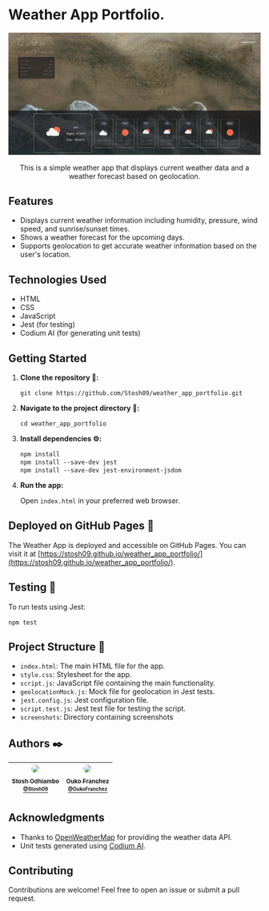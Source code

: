 # Weather App Portfolio.
![Weather App Screenshot](./screenshots/weather_app_screenshot.png)
<p align="center">
  <!-- <img src="https://github.com/Michaelndula/AirBnB_clone/blob/master/65f4a1dd9c51265f49d0.png?raw=true" alt="HolbertonBnB logo">
</p> -->
This is a simple weather app that displays current weather data and a weather forecast based on geolocation.

## Features

- Displays current weather information including humidity, pressure, wind speed, and sunrise/sunset times.
- Shows a weather forecast for the upcoming days.
- Supports geolocation to get accurate weather information based on the user's location.

## Technologies Used

- HTML
- CSS
- JavaScript
- Jest (for testing)
- Codium AI (for generating unit tests)

## Getting Started

1. **Clone the repository :dna::**

   ```
   git clone https://github.com/Stosh09/weather_app_portfolio.git
   ```

2. **Navigate to the project directory :open_file_folder::**

   ```
   cd weather_app_portfolio
   ```

3. **Install dependencies :gear::**

   ```
   npm install
   npm install --save-dev jest
   npm install --save-dev jest-environment-jsdom
   ```

4. **Run the app:**

   Open `index.html` in your preferred web browser.

## Deployed on GitHub Pages :page_with_curl:

The Weather App is deployed and accessible on GitHub Pages. You can visit it at [https://stosh09.github.io/weather_app_portfolio/](https://stosh09.github.io/weather_app_portfolio/).

## Testing :straight_ruler:

To run tests using Jest:

```
npm test
```

## Project Structure :file_folder:

- `index.html`: The main HTML file for the app.
- `style.css`: Stylesheet for the app.
- `script.js`: JavaScript file containing the main functionality.
- `geolocationMock.js`: Mock file for geolocation in Jest tests.
- `jest.config.js`: Jest configuration file.
- `script.test.js`: Jest test file for testing the script.
- `screenshots`: Directory containing screenshots

## Authors :black_nib:
| [<img src="https://avatars.githubusercontent.com/u/125689995?v=4" width="110" style="border-radius: 50%"><br><sub>Stosh Odhiambo<br><sup>@Stosh09](https://github.com/Stosh09) | [<img src="https://avatars.githubusercontent.com/u/96543749?v=4" width="110" style="border-radius: 50%"><br><sub>Ouko Franchez<br><sup>@OukoFranchez](https://github.com/OukoFranchez) |
|:----------------------------------------------------------------------------------------------------------------------------------------------------------------:|:--------------------------------------------------------------------------------------------------------------------------------------------------:|

## Acknowledgments

- Thanks to [OpenWeatherMap](https://openweathermap.org/) for providing the weather data API.
- Unit tests generated using [Codium AI](https://codium.ai/).



## Contributing

Contributions are welcome! Feel free to open an issue or submit a pull request.


